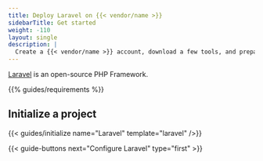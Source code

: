 ```yaml
---
title: Deploy Laravel on {{< vendor/name >}}
sidebarTitle: Get started
weight: -110
layout: single
description: |
  Create a {{< vendor/name >}} account, download a few tools, and prepare to deploy Laravel.
---
```


[Laravel](https://laravel.com) is an open-source PHP Framework.

{{% guides/requirements %}}

## Initialize a project

{{< guides/initialize name="Laravel" template="laravel" />}}

{{< guide-buttons next="Configure Laravel" type="first" >}}
